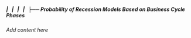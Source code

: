 ##### |   |   |   |   ├── Probability of Recession Models Based on Business Cycle Phases

*Add content here*